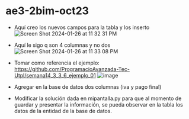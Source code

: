 # ae3-2bim-oct23


* Aquí creo los nuevos campos para la tabla y los inserto
![Screen Shot 2024-01-26 at 11 32 31 PM](https://github.com/JuanGarciaUTPL/ae3-2bim-oct23/assets/106031776/9255aeab-f04d-4833-9e3e-8fb63e48b1f9)

* Aquí le sigo q son 4 columnas y no dos
![Screen Shot 2024-01-26 at 11 33 08 PM](https://github.com/JuanGarciaUTPL/ae3-2bim-oct23/assets/106031776/8e530d46-83d0-449f-b96a-6e15cbfaee1b)



* Tomar como referencia el ejemplo: https://github.com/ProgramacioAvanzada-Tec-Utpl/semana14_3_3_6_ejemplo_01
  ![image](https://github.com/ProgramacioAvanzada-Tec-Utpl/ae3-2bim-oct23/assets/1165873/0b122123-c098-4eea-ae50-0e7592fd5795)


* Agregar en la base de datos dos columnas (iva y pago final)
* Modificar la solución dada en mipantalla.py para que al momento de guardar y presentar la información, se pueda observar en la tabla los datos de la entidad de la base de datos.
